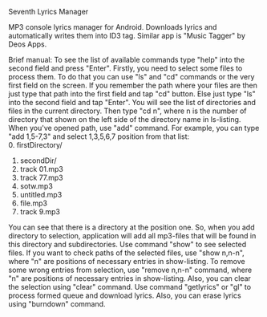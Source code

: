 Seventh Lyrics Manager

MP3 console lyrics manager for Android. Downloads lyrics and automatically writes them into ID3 tag. 
Similar app is "Music Tagger" by Deos Apps.

Brief manual:
To see the list of available commands type "help" into the second field and press "Enter".
Firstly, you need to select some files to process them. To do that you can use "ls" and "cd" commands or the very first field on the screen. If you remember the path where your files are then just type that path into the first field and tap "cd" button. Else just type "ls" into the second field and tap "Enter". You will see the list of directories and files in the current directory. Then type "cd n", where n is the number of directory that shown on the left side of the directory name in ls-listing.
When you've opened path, use "add" command. For example, you can type "add 1,5-7,3" and select 1,3,5,6,7 position from that list:</br>
0. firstDirectory/</br>
1. secondDir/</br>
2. track 01.mp3</br>
3. track 77.mp3</br>
4. sotw.mp3</br>
5. untitled.mp3</br>
6. file.mp3</br>
7. track 9.mp3</br>

You can see that there is a directory at the position one. So, when you add directory to selection, application will add all mp3-files that will be found in this directory and subdirectories.
Use command "show" to see selected files. If you want to check paths of the selected files, use "show n,n-n", where "n" are positions of necessary entries in show-listing.
To remove some wrong entries from selection, use "remove n,n-n" command, where "n" are positions of necessary entries in show-listing. Also, you can clear the selection using "clear" command.
Use command "getlyrics" or "gl" to process formed queue and download lyrics. Also, you can erase lyrics using "burndown" command.
